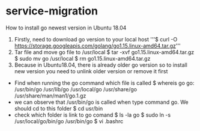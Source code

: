 # service-migration
How to install go newest version in Ubuntu 18.04 
1. Firstly, need to download go version to your local host
 '''$ curl -O https://storage.googleapis.com/golang/go1.15.linux-amd64.tar.gz'''
2. Tar file and move go file to /usr/local
 $ tar -xvf go1.15.linux-amd64.tar.gz
 $ sudo mv go /usr/local
 $ rm go1.15.linux-amd64.tar.gz
3. Because in Ubuntu18.04, there is already older go version so to install new version you need to unlink older version or remove it first
 - Find when running the go command which file is called
 $ whereis go
 go: /usr/bin/go /usr/lib/go /usr/local/go /usr/share/go /usr/share/man/man1/go.1.gz
 - we can observe that /usr/bin/go is called when type command go. We should cd to this folder
 $ cd usr/bin
 - check which folder is link to go comand
 $ ls -la go
 $ sudo ln -s /usr/local/go/bin/go /usr/bin/go 
 $ vi .bashrc
